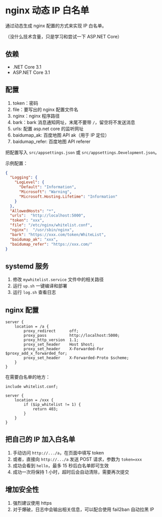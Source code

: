 # nginx 动态 IP 白名单

通过动态生成 nginx 配置的方式来实现 IP 白名单。

（没什么技术含量，只是学习和尝试一下 ASP.NET Core）

## 依赖

* .NET Core 3.1
* ASP.NET Core 3.1

## 配置

1. token：密码
2. file：要写出的 nginx 配置文件名
3. nginx：nginx 程序路径
4. bark：bark 消息通知网址，末尾不要带 `/`，留空将不发送消息
5. urls: 配置 asp.net core 的监听网址
6. baidumap_ak: 百度地图 API ak（用于 IP 定位）
7. baidumap_refer: 百度地图 API referer

把配置写入 `src/appsettings.json` 或 `src/appsettings.Development.json`。

示例配置：

``` json
{
  "Logging": {
    "LogLevel": {
      "Default": "Information",
      "Microsoft": "Warning",
      "Microsoft.Hosting.Lifetime": "Information"
    }
  },
  "AllowedHosts": "*",
  "urls":  "http://localhost:5000",
  "token": "xxx",
  "file": "/etc/nginx/whitelist.conf",
  "nginx":  "/usr/sbin/nginx",
  "bark": "https://xxx.com/token/WhiteList",
  "baidumap_ak": "xxx",
  "baidumap_refer": "https://xxx.com/"
}

```

## systemd 服务

1. 修改 `mywhitelist.service` 文件中的相关路径
2. 运行 `up.sh` 一键编译和部署
3. 运行 `log.sh` 查看日志

## nginx 配置

``` nginx
server {
    location = /a {
        proxy_redirect      off;
        proxy_pass          http://localhost:5000;
        proxy_http_version  1.1;
        proxy_set_header    Host $host;
        proxy_set_header    X-Forwarded-For $proxy_add_x_forwarded_for;
        proxy_set_header    X-Forwarded-Proto $scheme;
    }
}
```

在需要白名单的地方：

``` nginx
include whitelist.conf;

server {
    location = /xxx {
        if ($ip_whitelist != 1) {
            return 403;
        }
    }
}
```

## 把自己的 IP 加入白名单

1. 手动访问 `http://.../a`，在页面中填写 token
2. 或者，直接向 `http://.../a` 发送 POST 请求，参数为 `token=xxx`
3. 成功会看到 `hello`，最多 15 秒后白名单即可生效
4. 成功一次将保持 1 小时，超时后会自动清除，需要再次提交

## 增加安全性

1. 强烈建议使用 https
2. 对于爆破，日志中会输出相关信息，可以配合使用 fail2ban 自动拉黑 IP
